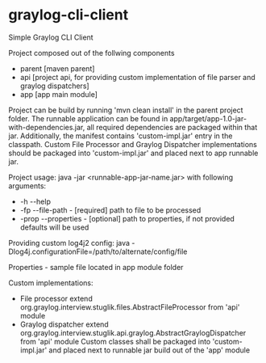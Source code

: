 # graylog-cli-client
Simple Graylog CLI Client

Project composed out of the follwing components
- parent [maven parent]
- api [project api, for providing custom implementation of file parser and graylog dispatchers]
- app [app main module]

Project can be build by running 'mvn clean install' in the parent project folder. 
The runnable application can be found in app/target/app-1.0-jar-with-dependencies.jar, 
all required dependencies are packaged within that jar. Additionally, the manifest contains 
'custom-impl.jar' entry in the classpath. Custom File Processor and Graylog Dispatcher 
implementations should be packaged into 'custom-impl.jar' and placed next to app runnable jar.

Project usage:
java -jar <runnable-app-jar-name.jar> with following arguments:
- -h --help 
- -fp --file-path - [required] path to file to be processed 
- -prop --properties - [optional] path to properties, if not provided defaults will be used

Providing custom log4j2 config:
java -Dlog4j.configurationFile=/path/to/alternate/config/file

Properties - sample file located in app module folder

Custom implementations:
- File processor extend org.graylog.interview.stuglik.files.AbstractFileProcessor from 'api' module
- Graylog dispatcher extend org.graylog.interview.stuglik.api.graylog.AbstractGraylogDispatcher from 'api' module
Custom classes shall be packaged into 'custom-impl.jar' and placed next to runnable jar build out of the 'app' module
